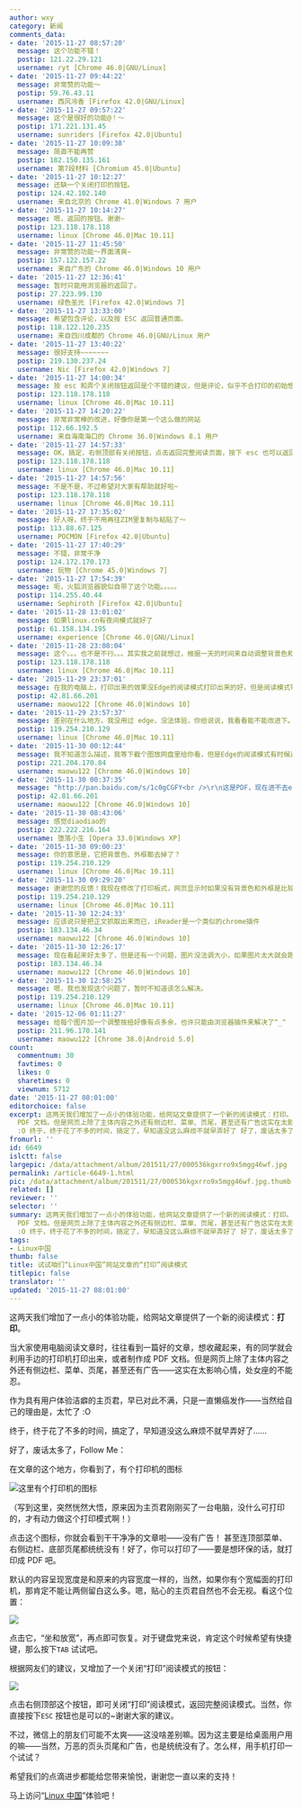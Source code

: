 ```yaml
---
author: wxy
category: 新闻
comments_data:
- date: '2015-11-27 08:57:20'
  message: 这个功能不错！
  postip: 121.22.29.121
  username: ryt [Chrome 46.0|GNU/Linux]
- date: '2015-11-27 09:44:22'
  message: 非常赞的功能～
  postip: 59.76.43.11
  username: 西风冷香 [Firefox 42.0|GNU/Linux]
- date: '2015-11-27 09:57:22'
  message: 这个是很好的功能@！～
  postip: 171.221.131.45
  username: sunriders [Firefox 42.0|Ubuntu]
- date: '2015-11-27 10:09:38'
  message: 简直不能再赞
  postip: 182.150.135.161
  username: 第7段材料 [Chromium 45.0|Ubuntu]
- date: '2015-11-27 10:12:27'
  message: 还缺一个关闭打印的按钮。
  postip: 124.42.102.140
  username: 来自北京的 Chrome 41.0|Windows 7 用户
- date: '2015-11-27 10:14:27'
  message: 嗯，返回的按钮。谢谢~
  postip: 123.118.178.118
  username: linux [Chrome 46.0|Mac 10.11]
- date: '2015-11-27 11:45:50'
  message: 非常赞的功能～界面清爽~
  postip: 157.122.157.22
  username: 来自广东的 Chrome 46.0|Windows 10 用户
- date: '2015-11-27 12:36:41'
  message: 暂时只能用浏览器的返回了。
  postip: 27.223.99.130
  username: 绿色圣光 [Firefox 42.0|Windows 7]
- date: '2015-11-27 13:33:00'
  message: 希望包含评论，以及按 ESC 返回普通页面。
  postip: 118.122.120.235
  username: 来自四川成都的 Chrome 46.0|GNU/Linux 用户
- date: '2015-11-27 13:40:22'
  message: 很好支持~~~~~~~
  postip: 219.130.237.24
  username: Nic [Firefox 42.0|Windows 7]
- date: '2015-11-27 14:00:34'
  message: 按 esc 和弄个关闭按钮返回是个不错的建议，但是评论，似乎不合打印的初始想法？
  postip: 123.118.178.118
  username: linux [Chrome 46.0|Mac 10.11]
- date: '2015-11-27 14:20:22'
  message: 非常非常棒的改进，好像你是第一个这么做的网站
  postip: 112.66.192.5
  username: 来自海南海口的 Chrome 36.0|Windows 8.1 用户
- date: '2015-11-27 14:57:33'
  message: OK，搞定，右侧顶部有关闭按钮，点击返回完整阅读页面，按下 esc 也可以返回。~
  postip: 123.118.178.118
  username: linux [Chrome 46.0|Mac 10.11]
- date: '2015-11-27 14:57:56'
  message: 不是不是，不过希望对大家有帮助就好啦~
  postip: 123.118.178.118
  username: linux [Chrome 46.0|Mac 10.11]
- date: '2015-11-27 17:35:02'
  message: 好人呀，终于不用再往ZIM里复制与粘贴了～
  postip: 113.88.67.125
  username: POCMON [Firefox 42.0|Ubuntu]
- date: '2015-11-27 17:40:29'
  message: 不错，非常干净
  postip: 124.172.170.173
  username: 玩物 [Chrome 45.0|Windows 7]
- date: '2015-11-27 17:54:39'
  message: 呃，火狐浏览器貌似自带了这个功能。。。。。
  postip: 114.255.40.44
  username: Sephiroth [Firefox 42.0|Ubuntu]
- date: '2015-11-28 13:01:02'
  message: 如果linux.cn有夜间模式就好了
  postip: 61.158.134.195
  username: experience [Chrome 46.0|GNU/Linux]
- date: '2015-11-28 23:08:04'
  message: 这个。。。也不是不行。。。其实我之前就想过，根据一天的时间来自动调整背景色和文字颜色。
  postip: 123.118.178.118
  username: linux [Chrome 46.0|Mac 10.11]
- date: '2015-11-29 23:37:01'
  message: 在我的电脑上，打印出来的效果没Edge的阅读模式打印出来的好，但是阅读模式带不上版权信息
  postip: 42.81.66.201
  username: maowu122 [Chrome 46.0|Windows 10]
- date: '2015-11-29 23:57:37'
  message: 差别在什么地方，我没用过 edge，没法体验，你给说说，我看看能不能改进下。
  postip: 119.254.210.129
  username: linux [Chrome 46.0|Mac 10.11]
- date: '2015-11-30 00:12:44'
  message: 我不知道怎么描述，我等下截个图放网盘里给你看，但是Edge的阅读模式有时候进不去(-_-)
  postip: 221.204.170.84
  username: maowu122 [Chrome 46.0|Windows 10]
- date: '2015-11-30 00:37:35'
  message: "http://pan.baidu.com/s/1c0gCGFY<br />\r\n这是PDF，现在进不去edge的阅读模式了，edge的阅读模式只有之前保存的一篇"
  postip: 42.81.66.201
  username: maowu122 [Chrome 46.0|Windows 10]
- date: '2015-11-30 08:43:06'
  message: 感觉diaodiao的
  postip: 222.222.216.164
  username: 堕落小生 [Opera 33.0|Windows XP]
- date: '2015-11-30 09:00:23'
  message: 你的意思是，它把背景色、外框都去掉了？
  postip: 119.254.210.129
  username: linux [Chrome 46.0|Mac 10.11]
- date: '2015-11-30 09:29:20'
  message: 谢谢您的反馈！我现在修改了打印板式，网页显示时如果没有背景色和外框是比较难看的——但是打印时，会忽略背景色和外框，这样看起来还不错。您试试？
  postip: 119.254.210.129
  username: linux [Chrome 46.0|Mac 10.11]
- date: '2015-11-30 12:24:33'
  message: 应该说只是把正文抓取出来而已，iReader是一个类似的chrome插件
  postip: 183.134.46.34
  username: maowu122 [Chrome 46.0|Windows 10]
- date: '2015-11-30 12:26:17'
  message: 现在看起来好太多了，但是还有一个问题，图片没法调大小，如果图片太大就会跑到下一页，上一页就会有一大片空白
  postip: 183.134.46.34
  username: maowu122 [Chrome 46.0|Windows 10]
- date: '2015-11-30 12:58:25'
  message: 嗯，我也发现这个问题了，暂时不知道该怎么解决。
  postip: 119.254.210.129
  username: linux [Chrome 46.0|Mac 10.11]
- date: '2015-12-06 01:11:27'
  message: 给每个图片加一个调整按扭好像有点多余，也许只能由浏览器插件来解决了^_^
  postip: 211.96.170.141
  username: maowu122 [Chrome 38.0|Android 5.0]
count:
  commentnum: 30
  favtimes: 0
  likes: 0
  sharetimes: 0
  viewnum: 5712
date: '2015-11-27 08:01:00'
editorchoice: false
excerpt: 这两天我们增加了一点小的体验功能，给网站文章提供了一个新的阅读模式：打印。 当大家使用电脑阅读文章时，往往看到一篇好的文章，想收藏起来，有的同学就会利用手边的打印机打印出来，或者制作成
  PDF 文档。但是网页上除了主体内容之外还有侧边栏、菜单、页尾，甚至还有广告这实在太影响心情，处女座的不能忍。 作为具有用户体验洁癖的主页君，早已对此不满，只是一直懒癌发作当然给自己的理由是，太忙了
  :O 终于，终于花了不多的时间，搞定了，早知道没这么麻烦不就早弄好了 好了，废话太多了，Follow Me： 在文章的这个地方，你看到了
fromurl: ''
id: 6649
islctt: false
largepic: /data/attachment/album/201511/27/000536kgxrro9x5mgg46wf.jpg
permalink: /article-6649-1.html
pic: /data/attachment/album/201511/27/000536kgxrro9x5mgg46wf.jpg.thumb.jpg
related: []
reviewer: ''
selector: ''
summary: 这两天我们增加了一点小的体验功能，给网站文章提供了一个新的阅读模式：打印。 当大家使用电脑阅读文章时，往往看到一篇好的文章，想收藏起来，有的同学就会利用手边的打印机打印出来，或者制作成
  PDF 文档。但是网页上除了主体内容之外还有侧边栏、菜单、页尾，甚至还有广告这实在太影响心情，处女座的不能忍。 作为具有用户体验洁癖的主页君，早已对此不满，只是一直懒癌发作当然给自己的理由是，太忙了
  :O 终于，终于花了不多的时间，搞定了，早知道没这么麻烦不就早弄好了 好了，废话太多了，Follow Me： 在文章的这个地方，你看到了
tags:
- Linux中国
thumb: false
title: 试试咱们“Linux中国”网站文章的“打印”阅读模式
titlepic: false
translator: ''
updated: '2015-11-27 08:01:00'
---
```


这两天我们增加了一点小的体验功能，给网站文章提供了一个新的阅读模式：**打印**。


当大家使用电脑阅读文章时，往往看到一篇好的文章，想收藏起来，有的同学就会利用手边的打印机打印出来，或者制作成 PDF 文档。但是网页上除了主体内容之外还有侧边栏、菜单、页尾，甚至还有广告——这实在太影响心情，处女座的不能忍。


作为具有用户体验洁癖的主页君，早已对此不满，只是一直懒癌发作——当然给自己的理由是，太忙了 :O


终于，终于花了不多的时间，搞定了，早知道没这么麻烦不就早弄好了……


好了，废话太多了，Follow Me：


在文章的这个地方，你看到了，有个打印机的图标


![这里有个打印机的图标](/data/attachment/album/201511/27/000536kgxrro9x5mgg46wf.jpg)


（写到这里，突然恍然大悟，原来因为主页君刚刚买了一台电脑，没什么可打印的，才有动力做这个打印模式啊！）


点击这个图标，你就会看到干干净净的文章啦——没有广告！ 甚至连顶部菜单、右侧边栏、底部页尾都统统没有！好了，你可以打印了——要是想环保的话，就打印成 PDF 吧。


默认的内容呈现宽度是和原来的内容宽度一样的，当然，如果你有个宽幅面的打印机，那肯定不能让两侧留白这么多。嗯，贴心的主页君自然也不会无视。看这个位置：


![](/data/attachment/album/201511/29/193326csclet2wt4kl3lgs.jpg)


点击它，“坐和放宽”，再点即可恢复。对于键盘党来说，肯定这个时候希望有快捷键，那么按下`TAB` 试试吧。


根据网友们的建议，又增加了一个关闭“打印”阅读模式的按钮：


![](/data/attachment/album/201511/29/193437j3l84ri8103vnkrc.jpg)


点击右侧顶部这个按钮，即可关闭“打印”阅读模式，返回完整阅读模式。当然，你直接按下`ESC` 按钮也是可以的~谢谢大家的建议。


不过，微信上的朋友们可能不太爽——这没啥差别嘛。因为这主要是给桌面用户用的嘛——当然，万恶的页头页尾和广告，也是统统没有了。怎么样，用手机打印一个试试？


希望我们的点滴进步都能给您带来愉悦，谢谢您一直以来的支持！


马上访问“[Linux 中国](https://linux.cn/)”体验吧！